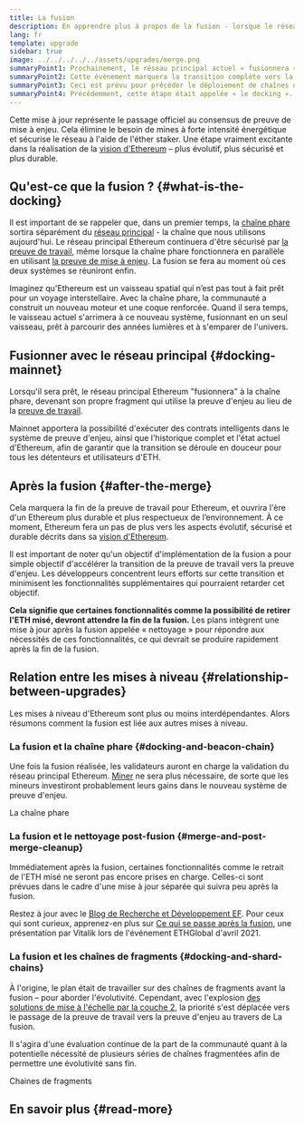 ```yaml
---
title: La fusion
description: En apprendre plus à propos de la fusion - lorsque le réseau principal d'Ethereum rejoint la chaîne phare coordonnée par le système de mise à enjeu.
lang: fr
template: upgrade
sidebar: true
image: ../../../../../assets/upgrades/merge.png
summaryPoint1: Prochainement, le réseau principal actuel « fusionnera » avec le système de preuve d'enjeux de la chaîne phare.
summaryPoint2: Cette évènement marquera la transition complète vers la preuve de mise à enjeu et la fin de la preuve de travail pour Ethereum.
summaryPoint3: Ceci est prévu pour précéder le déploiement de chaînes de fragment.
summaryPoint4: Précédemment, cette étape était appelée « le docking ».
---
```


<UpgradeStatus dateKey="page-upgrades-merge-date">
  Cette mise à jour représente le passage officiel au consensus de preuve de mise à enjeu. Cela élimine le besoin de mines à forte intensité énergétique et sécurise le réseau à l'aide de l'éther staker. Une étape vraiment excitante dans la réalisation de la <a href="/upgrades/vision/">vision d'Ethereum</a> – plus évolutif, plus sécurisé et plus durable.
</UpgradeStatus>

## Qu'est-ce que la fusion ? {#what-is-the-docking}

Il est important de se rappeler que, dans un premier temps, la [chaîne phare](/upgrades/beacon-chain/) sortira séparément du [réseau principal](/glossary/#mainnet) - la chaîne que nous utilisons aujourd'hui. Le réseau principal Ethereum continuera d'être sécurisé par [la preuve de travail](/developers/docs/consensus-mechanisms/pow/), même lorsque la chaîne phare fonctionnera en parallèle en utilisant [la preuve de mise à enjeu](/developers/docs/consensus-mechanisms/pos/). La fusion se fera au moment où ces deux systèmes se réuniront enfin.

Imaginez qu'Ethereum est un vaisseau spatial qui n’est pas tout à fait prêt pour un voyage interstellaire. Avec la chaîne phare, la communauté a construit un nouveau moteur et une coque renforcée. Quand il sera temps, le vaisseau actuel s'arrimera à ce nouveau système, fusionnant en un seul vaisseau, prêt à parcourir des années lumières et à s'emparer de l'univers.

## Fusionner avec le réseau principal {#docking-mainnet}

Lorsqu'il sera prêt, le réseau principal Ethereum "fusionnera" à la chaîne phare, devenant son propre fragment qui utilise la preuve d'enjeu au lieu de la [preuve de travail](/developers/docs/consensus-mechanisms/pow/).

Mainnet apportera la possibilité d'exécuter des contrats intelligents dans le système de preuve d'enjeu, ainsi que l'historique complet et l'état actuel d'Ethereum, afin de garantir que la transition se déroule en douceur pour tous les détenteurs et utilisateurs d'ETH.

## Après la fusion {#after-the-merge}

Cela marquera la fin de la preuve de travail pour Ethereum, et ouvrira l'ère d'un Ethereum plus durable et plus respectueux de l’environnement. À ce moment, Ethereum fera un pas de plus vers les aspects évolutif, sécurisé et durable décrits dans sa [vision d'Ethereum](/upgrades/vision/).

Il est important de noter qu'un objectif d'implémentation de la fusion a pour simple objectif d'accélérer la transition de la preuve de travail vers la preuve d'enjeu. Les développeurs concentrent leurs efforts sur cette transition et minimisent les fonctionnalités supplémentaires qui pourraient retarder cet objectif.

**Cela signifie que certaines fonctionnalités comme la possibilité de retirer l'ETH misé, devront attendre la fin de la fusion.** Les plans intègrent une mise à jour après la fusion appelée « nettoyage » pour répondre aux nécessités de ces fonctionnalités, ce qui devrait se produire rapidement après la fin de la fusion.

## Relation entre les mises à niveau {#relationship-between-upgrades}

Les mises à niveau d'Ethereum sont plus ou moins interdépendantes. Alors résumons comment la fusion est liée aux autres mises à niveau.

### La fusion et la chaîne phare {#docking-and-beacon-chain}

Une fois la fusion réalisée, les validateurs auront en charge la validation du réseau principal Ethereum. [Miner](/developers/docs/consensus-mechanisms/pow/mining/) ne sera plus nécessaire, de sorte que les mineurs investiront probablement leurs gains dans le nouveau système de preuve d'enjeu.

<ButtonLink to="/upgrades/beacon-chain/">
  La chaîne phare
</ButtonLink>

### La fusion et le nettoyage post-fusion {#merge-and-post-merge-cleanup}

Immédiatement après la fusion, certaines fonctionnalités comme le retrait de l'ETH misé ne seront pas encore prises en charge. Celles-ci sont prévues dans le cadre d'une mise à jour séparée qui suivra peu après la fusion.

Restez à jour avec le [Blog de Recherche et Développement EF](https://blog.ethereum.org/category/research-and-development/). Pour ceux qui sont curieux, apprenez-en plus sur [Ce qui se passe après la fusion](https://youtu.be/7ggwLccuN5s?t=101), une présentation par Vitalik lors de l'événement ETHGlobal d'avril 2021.

### La fusion et les chaînes de fragments {#docking-and-shard-chains}

À l'origine, le plan était de travailler sur des chaînes de fragments avant la fusion – pour aborder l'évolutivité. Cependant, avec l'explosion [des solutions de mise à l'échelle par la couche 2](/developers/docs/scaling/#layer-2-scaling), la priorité s'est déplacée vers le passage de la preuve de travail vers la preuve d'enjeu au travers de La fusion.

Il s'agira d'une évaluation continue de la part de la communauté quant à la potentielle nécessité de plusieurs séries de chaînes fragmentées afin de permettre une évolutivité sans fin.

<ButtonLink to="/upgrades/shard-chains/">
  Chaines de fragments
</ButtonLink>

## En savoir plus {#read-more}

<MergeArticleList />

